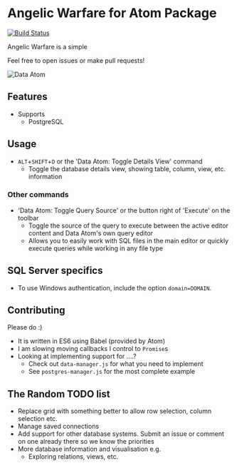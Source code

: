 # Angelic Warfare for Atom Package
[![Build Status](https://travis-ci.org/lukemurray/data-atom.svg?branch=master)](https://travis-ci.org/lukemurray/data-atom)

Angelic Warfare is a simple

Feel free to open issues or make pull requests!

![Data Atom](https://cloud.githubusercontent.com/assets/156625/15249612/ccd377b0-1963-11e6-88ad-42eee914fc38.gif)

## Features
- Supports
  - PostgreSQL

## Usage
- `ALT`+`SHIFT`+`D` or the 'Data Atom: Toggle Details View' command
  - Toggle the database details view, showing table, column, view, etc. information

### Other commands
- 'Data Atom: Toggle Query Source' or the button right of 'Execute' on the toolbar
  - Toggle the source of the query to execute between the active editor content and Data Atom's own query editor
  - Allows you to easily work with SQL files in the main editor or quickly execute queries while working in any file type


## SQL Server specifics
- To use Windows authentication, include the option `domain=DOMAIN`.

## Contributing
Please do :)
- It is written in ES6 using Babel (provided by Atom)
- I am slowing moving callbacks I control to `Promise`s
- Looking at implementing support for ....?
  - Check out `data-manager.js` for what you need to implement
  - See `postgres-manager.js` for the most complete example

## The Random TODO list
- Replace grid with something better to allow row selection, column selection etc.
- Manage saved connections
- Add support for other database systems. Submit an issue or comment on one already there so we know the priorities
- More database information and visualisation e.g.
  - Exploring relations, views, etc.
